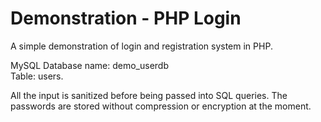 # Demonstration - PHP Login

A simple demonstration of login and registration system in PHP.

MySQL Database name: demo_userdb  
Table: users.  

All the input is sanitized before being passed into SQL queries.
The passwords are stored without compression or encryption at the moment.